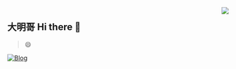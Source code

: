 
<a href="#">
<img align="right" src='https://github-readme-stats.vercel.app/api?username=yuan1'>
</a>

## 大明哥 Hi there 👋

> 😄

[![Blog](https://img.shields.io/badge/limingyuan.cf-green?logo=microsoftedge)](https://limingyuan.cf)

<!--
**yuan1/yuan1** is a ✨ _special_ ✨ repository because its `README.md` (this file) appears on your GitHub profile.

Here are some ideas to get you started:

- 🔭 I’m currently working on ...
- 🌱 I’m currently learning ...
- 👯 I’m looking to collaborate on ...
- 🤔 I’m looking for help with ...
- 💬 Ask me about ...
- 📫 How to reach me: ...
- 😄 Pronouns: ...
- ⚡ Fun fact: ...
-->
